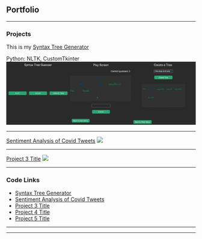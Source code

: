 ## Portfolio

---

### Projects

This is my [Syntax Tree Generator](/Syntax_tree_generator.md)

Python: NLTK, CustomTkinter
<img src="images/SyntaxTreeGenerator.png"/>

---
[Sentiment Analysis of Covid Tweets](/Sentiment_analysis_covid.md)
<img src="Sentiment_analysis_covid.png"/>

---
[Project 3 Title](http://example.com/)
<img src="images/dummy_thumbnail.jpg?raw=true"/>

---

### Code Links

- [Syntax Tree Generator](/Syntax_tree_generator.md)
- [Sentiment Analysis of Covid Tweets](/Sentiment_analysis_covid.md)
- [Project 3 Title](http://example.com/)
- [Project 4 Title](http://example.com/)
- [Project 5 Title](http://example.com/)

---




---
